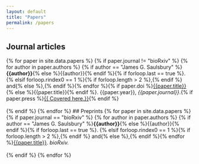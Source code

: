 ```yaml
---
layout: default
title: "Papers"
permalink: /papers
---
```

## Journal articles
<l>
  {% for paper in site.data.papers %}
    {% if paper.journal != "bioRxiv" %}
    {% for author in paper.authors %}
      {% if author == "James G. Saulsbury" %}<b>{{author}}</b>{% else %}{{author}}{% endif %}{% if forloop.last == true %}. {% elsif forloop.rindex0 == 1 %}{% if forloop.length > 2 %},{% endif %} and{% else %},{% endif %}{% endfor %}{% if paper.doi %}<a href="https://doi.org/{{paper.doi}}">{{paper.title}}</a>{% else %}{{paper.title}}{% endif %}. {{paper.year}}, <i>{{paper.journal}}</i>.{% if paper.press %}<a href="{{paper.press}}">{{ Covered here.}}</a>{% endif %}
    <br><br>
    {% endif %}
  {% endfor %}
</l>
## Preprints
<l>
  {% for paper in site.data.papers %}
    {% if paper.journal == "bioRxiv" %}  
    {% for author in paper.authors %}
      {% if author == "James G. Saulsbury" %}<b>{{author}}</b>{% else %}{{author}}{% endif %}{% if forloop.last == true %}. {% elsif forloop.rindex0 == 1 %}{% if forloop.length > 2 %},{% endif %} and{% else %},{% endif %}{% endfor %}<a href="https://doi.org/{{paper.doi}}">{{paper.title}}</a>. <i>bioRxiv.</i>
    <br><br>
    {% endif %}
  {% endfor %}
</l>
